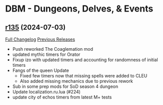 # DBM - Dungeons, Delves, & Events

## [r135](https://github.com/DeadlyBossMods/DBM-Dungeons/tree/r135) (2024-07-03)
[Full Changelog](https://github.com/DeadlyBossMods/DBM-Dungeons/compare/r134...r135) [Previous Releases](https://github.com/DeadlyBossMods/DBM-Dungeons/releases)

- Push reworked The Coaglemation mod  
- updated mythic timers for Orator  
- Fixup izo with updated timers and accounting for randomness of initial timers  
- Fangs of the queen Update  
     - Fixed few timers now that missing spells were added to CLEU  
     - Also added missing mechanics due to previous rework  
- Sub in some prep mods for SoD season 4 dungeon  
- Update localization.ru.lua (#224)  
- update city of echos timers from latest M+ tests  
